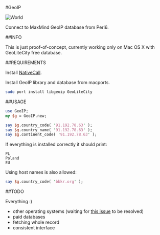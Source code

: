 #GeoIP

![World](http://modules.perl6.org/logos/GeoIP.png)

Connect to MaxMind GeoIP database from Perl6.

##INFO

This is just proof-of-concept, currently working only on Mac OS X with GeoLiteCity free database.

##REQUIREMENTS

Install [NativeCall](https://github.com/jnthn/zavolaj).

Install GeoIP library and database from macports.

```bash
sudo port install libgeoip GeoLiteCity
```

##USAGE

```perl
use GeoIP;
my $g = GeoIP.new;

say $g.country_code( '91.192.78.63' );
say $g.country_name( '91.192.78.63' );
say $g.continent_code( '91.192.78.63' );
```

If everything is installed correctly it should print:

```
PL
Poland
EU
```

Using host names is also allowed:

```perl
say $g.country_code( 'bbkr.org' );
```

##TODO

Everything :)

* other operating systems (waiting for [this issue](https://github.com/jnthn/zavolaj/issues/7) to be resolved)
* paid databases
* fetching whole record
* consistent interface
